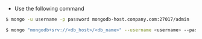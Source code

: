 - Use the following command 

```bash
$ mongo -u username -p password mongodb-host.company.com:27017/admin

$ mongo "mongodb+srv://<db_host>/<db_name>" --username <username> --password <password>
```